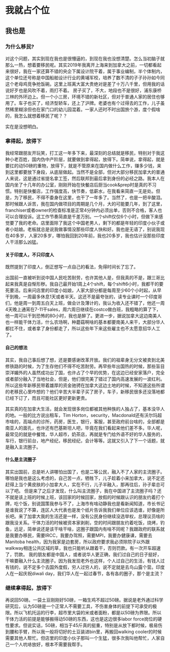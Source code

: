 <h1>我就占个位</h1>
<h2>我也是</h2>

  
<h3>为什么移民?</h3>
<p>对这个问题，其实到现在我也是很懵逼的，到现在我也没想清楚。怎么当初脑子就那么一热，想着要移民呢。其实2019年我离开上海来到加拿大之前，一切都看起来很好，我在一家还算不错的央企下属设计院干着，属于事业编制，半个体制内，这个单位还号称是中国船舶设计行业的黄埔军校，培养了数不清的子子孙孙如今同这个老母鸡竞争抢饭碗。这里上班离大富大贵绝对是差了十万八千里，但用我的话说好歹也是风吹不着，雨打不着。
  房子买了，不大，地段也不是很好，浦东康桥三林的外环边上。但一个小三房，环境不错的新社区，但对于普通人家的居住也够用了。车子也买了，经济型轿车，还上了沪牌。老婆也有个过得去的工作，儿子虽然稀里糊涂但也在家门口的幼儿园混着。一家人还时不时出国旅个游，度个假啥的，我怎么就想着移民了呢？？
</p>
<p>实在是没想明白。</p>


<h3>拿得起，放得下</h3>
<p>我经常跟朋友开玩笑，打工这一年多下来，最深刻的总结就是移民，特别对于我这种小老百姓，国内伪中产阶层，就要做到拿得起，放得下。简单说，拿得起，就是要扛的动50磅的重物，放得下，就是不管原来在国内做什么工作，赚多少钱，来到这里都要放下身段，从底层做起。当然不是全部，但对大部分移民加拿大的普通人来说，这是通过省提名拿工签，然后联邦到最后拿到身份的必经之路。我本人在国内坐了十几年的办公室，刚刚开始在快餐店后厨当cook&prep时是真的不习惯。特别是快餐店，工作强度高，快节奏，低薪水，在我看来简直一无是处。但是，为了移民，不得不委身在这里，也干了一年多了。当然了，也是一把辛酸泪。那时候跟人诉苦，我在国内做项目的周期是几个月，大的可能要几年，到了这里，franchiser或者owner的检查标准是正常4分钟内必须出单，否则不合格，客人也可以合理投诉。这工作节奏简直是千差万别。一个shift仅仅6个小时，但做下来感觉要了我的老命。店里面除了我这个中国老男人，剩下的都是年轻的印度小伙子或者小姑娘。老板就总是说我做事情没那些印度人快和好。我也是无语了，别说我现在40多岁，人家20多岁，哪怕我回到20年前，我也20多岁，我也估计没那些印度人干活那么凶猛。
</p>   
  
<h4>关于印度人，不只印度人</h4>
<p> 既然提到了印度人，倒正想写一点自己的看法，免得时间长了忘了。</p>
<p> 出国前一直被听到说中国人民吃苦耐劳，也许其他人是，但我真的不是，跟三哥比起来我真是自惭形秽。我自己最开始1周上4个shift，每个shift6小时，我都干的要死要活。后来问店里的印度小姑娘，人家大部分都是每周至少60个小时起，从早干到晚，一周最多休息1天或者半天。这还不是最夸张的，读专业课时一个印度哥们，他是周一到周五白天上班，做会计及薄计的，我认为收入还不错了，他还一周4天晚上通宵在7-11干sales，周六周日继续在costco做白班，我粗略的算了下，他一周可以干到恐怖的80小时，我也是醉了。更进一步，据说加拿大这边南美人也一样能干体力活，什么农场啊，种蘑菇啊啥的基本都要南美人来干，大部分华人都扛不住，或者拿了身份都走了，所以这些年下来这些雇主也不太愿意招华人工了。
</p>
<h4>自己的想法</h4>
<p>其实，我自己事后想了想，还是要感谢改革开放。我们的祖辈身无分文被卖到北美修铁路的时候，为了生存他们不得不吃苦耐劳。再早些年出国热的时候，那些盲目崇洋媚外的人虽然成功出了国，也许占了个早的优势，在这边已经安家落户，完全或者部分融入了当地社会，但是，他们很完美了错过了国内高速发展的一波红利。所以这些年新移民带着雄厚的资金驰骋在加拿大这边土地的时候，不知道这些所谓的老移民心里咋想的？他们辛苦大半辈子买了房子，车子，新移民很多还没落地都已经下订了，而且可能社区更好更新更贵。
</p>

<p>其实真的在加拿大生活，就会发现很多岗位都被其他种族的人独占了，基本没华人的地。一般的比方说出租车，Tim Horton，security，Macdonald还有沃尔玛超市啥的，高端点的诊所，药房，医生，银行，客服，甚至政府前台啥的，全部都是南亚人的面孔，也许还有巴基斯坦人吧，毕竟在我们看起来他们差不多。华人呢，最常见的就是中餐馆，华人超市，奶茶店，再就是专门给外语不好的华人服务的，车行，银行前台，地产经纪，移民经纪，会计等等。这就又引入了下一个话题，就是融入主流圈子。
</p>

<h4>什么是主流圈子</h4>
其实出国前，总是听人讲哪怕出国了，也是二等公民，融入不了人家的主流圈子。哪怕是我也是这么考虑的，自己苦一点，牺牲下，儿子趁着小来加拿大，说不定还赶得上当个黄皮肤的小加拿大人，实在不行，儿子半融入，那再往后，孙子辈总可以了吧。
但是来了之后才发现，什么叫主流圈子，我在中国进了主流圈子吗？还不就是该上班的时候上班，该回家的时候回家，放假的时候跟认识的朋友约着打个牌，吃个饭，别说国策我参与不了，上海市有啥动静我也是看新闻知道，市长书记是谁我说了不算，连区人大代表也是发个纸片告诉我我们单位应该选谁，好像是所长吧。来了加拿大我的生活还是一样，没有公民身份继续没选举权，总理议员啥的跟我没关系。干体力活的时候被资本家剥削，空的时间跟朋友约着吃饭，烧烤，钓鱼，远足，简单说还是该干啥干啥，这圈子跟国内有啥不同呢？我跟政府的联系就是我要办移民，需要IRCC，我要办驾照，需要MPI，我要办健康课，需要去Manitoba health，因为我家是边套房，所以政府要求我必须除院子以外跟walkway相连公共区域的草，我也只能听从跟着干，否则罚款。有一次开车超速了，罚款。
我的朋友都是中国人，或者说华人更正确，我们过自己的日子挺好，干嘛要融入什么主流圈子。因为我发现老外也这样，个人过自己的生活，有钱人过有钱的，说不定多个去国外度假，穷人过穷人的，说不定就是去鸟山露个营。印度人在一起庆祝diwali day，我们华人在一起过春节，各有各的圈子，那个是主流？

<h3>继续拿得起，放得下</h3>
<p> 再说回50磅。一袋土豆刚刚好50磅，一箱生鸡不超过50磅。据说是老外通过科学研究后，认为50磅是一个正常人不需要工具，不伤害身体的前提下可承受的极限。所以飞机托运的行李，超市里大袋的米或者面粉，都是以50磅为界限。所以干体力活的前提是能够搬得动50磅的东西，这也是这边很多labor force岗位的硬性要求。但说实话，50磅，相当于45斤真的挺重，特别是从放下都时候，极易伤到腰和手臂，所以我一般将切好的土豆装进bin里，再搬回walking cooler的时候需要其他人帮忙。但店里的印度小伙子那叫一个生猛，很多次我叫他帮忙，人家自己一个人吭哧放好，根本不需要我帮手。
 
</p>  
